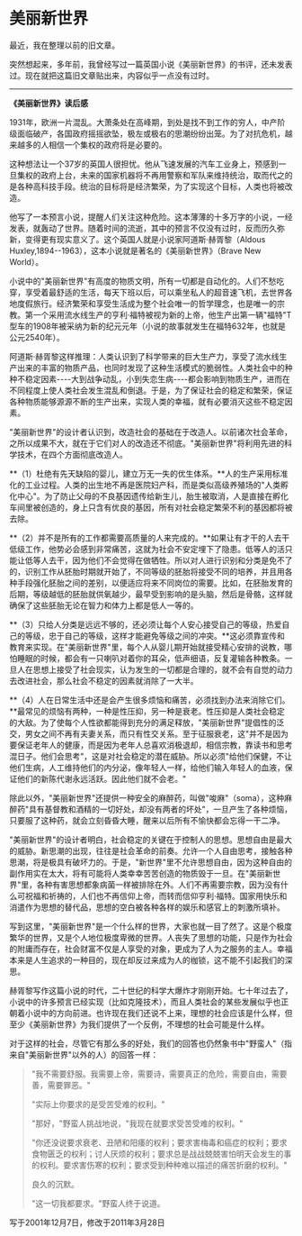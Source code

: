 # 美丽新世界

最近，我在整理以前的旧文章。

突然想起来，多年前，我曾经写过一篇英国小说《美丽新世界》的书评，还未发表过。现在就把这篇旧文章贴出来，内容似乎一点没有过时。

---

**《美丽新世界》读后感**

1931年，欧洲一片混乱。大萧条处在高峰期，到处是找不到工作的穷人，中产阶级面临破产，各国政府摇摇欲坠，极左或极右的思潮纷纷出笼。为了对抗危机，越来越多的人相信一个集权的政府将是必要的。

这种想法让一个37岁的英国人很担忧。他从飞速发展的汽车工业身上，预感到一旦集权的政府上台，未来的国家机器将不再用警察和军队来维持统治，取而代之的是各种高科技手段。统治的目标将是经济繁荣，为了实现这个目标，人类也将被改造。

他写了一本预言小说，提醒人们关注这种危险。这本薄薄的十多万字的小说，一经发表，就轰动了世界。随着时间的流逝，其中的预言不仅没有过时，反而历久弥新，变得更有现实意义了。这个英国人就是小说家阿道斯·赫胥黎（Aldous Huxley,1894--1963），这本小说就是著名的《美丽新世界》（Brave New World）。

小说中的"美丽新世界"有高度的物质文明，所有一切都是自动化的。人们不愁吃穿，享受着最舒适的生活，每天下班以后，可以乘坐私人的超音速飞机，去世界各地度假旅行。经济繁荣和享受生活成为整个社会唯一的哲学理念，也是唯一的宗教。第一个采用流水线生产的亨利·福特被视为新的上帝，他生产出第一辆"福特"T型车的1908年被采纳为新的纪元元年（小说的故事就发生在福特632年，也就是公元2540年）。

阿道斯·赫胥黎这样推理：人类认识到了科学带来的巨大生产力，享受了流水线生产出来的丰富的物质产品，也同时发现了这种生活模式的脆弱性。人类社会中的种种不稳定因素----大到战争动乱，小到失恋生病----都会影响到物质生产，进而在不同程度上使人类社会发生混乱和倒退。于是，为了保证社会的稳定和繁荣，保证各种物质能够源源不断的生产出来，实现人类的幸福，就有必要消灭这些不稳定因素。

"美丽新世界"的设计者认识到，改造社会的基础在于改造人。以前诸次社会革命，之所以成果不大，就在于它们对人的改造还不彻底。"美丽新世界"将利用先进的科学技术，在四个方面彻底改造人。

**（1）杜绝有先天缺陷的婴儿，建立万无一失的优生体系。**人的生产采用标准化的工业过程。人类的出生地不再是医院妇产科，而是类似高级养殖场的"人类孵化中心"。为了防止父母的不良基因遗传给新生儿，胎生被取消，人是直接在孵化车间里被创造的，身上只含有优良的基因，所有对社会稳定繁荣不利的基因都将被去除。

**（2）并不是所有的工作都需要高质量的人来完成的。**如果让有才干的人去干低级工作，他势必会感到非常痛苦，这就为社会不安定埋下了隐患。低等人的活只能让低等人去干，因为他们不会觉得在做牺牲。所以对人进行识别和分类是免不了的，识别工作从胚胎时期就开始了，不同等级的胚胎将接受不同的培养，并且用各种手段强化胚胎之间的差别，以便适应将来不同岗位的需要。比如，在胚胎发育的后期，等级越低的胚胎就供氧越少，最早受到影响的是头脑，然后是骨骼，这样就确保了这些胚胎无论在智力和体力上都是低人一等的。

**（3）只给人分类是远远不够的，还必须让每个人安心接受自己的等级，热爱自己的等级，忠于自己的等级，这样才能避免等级之间的冲突。**这必须靠宣传和教育来实现。在"美丽新世界"里，每个人从婴儿期开始就接受精心安排的说教，哪怕睡眠的时候，都会有一只喇叭对着你的耳朵，低声细语，反复灌输各种教条。一旦人在思想上接受了社会现实，认为发生的一切都是合理的，就不会有自觉的动力去改进社会，那么社会不稳定的因素就消除了一大半。

**（4）人在日常生活中还是会产生很多烦恼和痛苦，必须找到办法来消除它们。**最常见的烦恼有两种，一种是性压抑，另一种是衰老。性压抑是人类社会稳定的大敌。为了使每个人性欲都能得到充分的满足释放，"美丽新世界"提倡性的泛交，男女之间不再有夫妻关系，而只有性交关系。至于征服衰老，这"并不是因为要保证老年人的健康，而是因为老年人总喜欢消极退却，相信宗教，靠读书和思考混日子。他们会思考"，这是对社会稳定的潜在威胁。所以必须"给他们保健，不让他们生病，人工维持他们的内分泌，像年轻人一样，给他们输入年轻人的血液，保证他们的新陈代谢永远活跃。因此他们就不会老。"

除此以外，"美丽新世界"还提供一种安全的麻醉药，叫做"唆麻"（soma），这种麻醉药"具有基督教和酒精的一切好处，却没有两者的坏处"，一旦产生了各种烦恼，只要服了这种药，就会立刻昏昏大睡，醒来以后所有不愉快都会忘得一干二净。

"美丽新世界"的设计者明白，社会稳定的关键在于控制人的思想。思想自由是最大的威胁。新思潮的出现，往往是社会革命的前奏。允许一个人自由思考，接触各种思潮，将是极具有破坏力的。于是，"新世界"里不允许思想自由，因为这种自由的副作用实在太大，将有可能将人类幸幸苦苦创造的物质毁于一旦。在"美丽新世界"里，各种有害思想都象病菌一样被排除在外。人们不再需要宗教，因为没有什么可祝福和祈祷的，人们也不再信仰上帝，而转而信仰亨利·福特。国家用快乐和消遣作为思想的替代品，思想的空白被各种各样的娱乐和感官上的刺激所填补。

写到这里，"美丽新世界"是一个什么样的世界，大家也就一目了然了。这是个极度繁华的世界，又是个人地位极度卑微的世界。人丧失了思想的功能，只是作为社会的附庸而存在，社会财富不仅是人享受的对象，更成为了人为之服务的主人。幸福本来是人生追求的一种目的，现在却反过来成为人的枷锁，这不能不引起我们的深思。

赫胥黎写作这篇小说的时代，二十世纪的科学大爆炸才刚刚开始。七十年过去了，小说中的许多预言已经实现（比如克隆技术），而且人类社会的某些发展似乎也正朝着小说中的方向前进。也许现在我们还说不上来，理想的社会应该是什么样，但至少《美丽新世界》为我们提供了一个反例，不理想的社会可能是什么样。

对于这样的社会，尽管它有那么多的好处，我们的回答也仍然象书中"野蛮人"（指来自"美丽新世界"以外的人）的回答一样：

> "我不需要舒服。我需要上帝，需要诗，需要真正的危险，需要自由，需要善，需要罪恶。"
> 
> "实际上你要求的是受苦受难的权利。"
> 
> "那好，"野蛮人挑战地说，"我现在就要求受苦受难的权利。"
> 
> "你还没说要求衰老、丑陋和阳痿的权利；要求害梅毒和癌症的权利；要求食物匮乏的权利；讨人厌烦的权利；要求总是战战兢兢害怕明天会发生的事的权利。要求害伤寒的权利；要求受到种种难以描述的痛苦折磨的权利。"
> 
> 良久的沉默。
> 
> "这一切我都要求。"野蛮人终于说道。

写于2001年12月7日，修改于2011年3月28日
